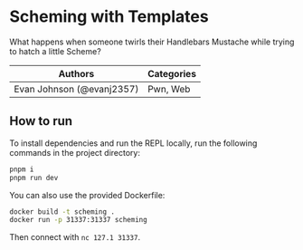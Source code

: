 # Scheming with Templates

What happens when someone twirls their Handlebars Mustache while
trying to hatch a little Scheme?

| Authors | Categories |
|---|---|
| Evan Johnson (@evanj2357) | Pwn, Web |

## How to run

To install dependencies and run the REPL locally, run
the following commands in the project directory:
```bash
pnpm i
pnpm run dev
```

You can also use the provided Dockerfile:
```bash
docker build -t scheming .
docker run -p 31337:31337 scheming
```
Then connect with `nc 127.1 31337`.

